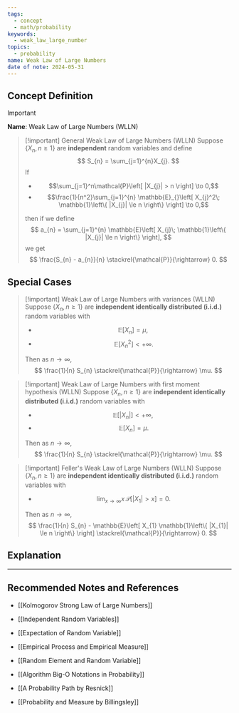 ```yaml
---
tags:
  - concept
  - math/probability
keywords:
  - weak_law_large_number
topics:
  - probability
name: Weak Law of Large Numbers
date of note: 2024-05-31
---
```


## Concept Definition

>[!important]
>**Name**: Weak Law of Large Numbers (WLLN)

>[!important] General Weak Law of Large Numbers (WLLN)
>Suppose $\left\{ X_{n},  n \ge 1 \right\}$ are **independent** random variables and define
>$$
>S_{n} = \sum_{j=1}^{n}X_{j}.
>$$
>If 
>- $$\sum_{j=1}^n\mathcal{P}\left[ |X_{j}| > n \right] \to 0,$$
>- $$\frac{1}{n^2}\sum_{j=1}^{n} \mathbb{E}_{}\left[ X_{j}^2\; \mathbb{1}\left\{ |X_{j}| \le n \right\}  \right] \to 0,$$
>
>then if we define
>$$
>a_{n} = \sum_{j=1}^{n} \mathbb{E}\left[  X_{j}\; \mathbb{1}\left\{ |X_{j}| \le n \right\} \right],
>$$
>we get 
>$$
>\frac{S_{n} - a_{n}}{n} \stackrel{\mathcal{P}}{\rightarrow} 0.
>$$


## Special Cases

>[!important] Weak Law of Large Numbers with variances (WLLN)
>Suppose $\left\{ X_{n},  n \ge 1 \right\}$ are **independent identically distributed (i.i.d.)** random variables with 
>- $$ \mathbb{E}\left[ X_{n} \right] = \mu,\;$$ 
>- $$ \mathbb{E}\left[ X_{n}^2 \right] < +\infty. $$
>
>Then as $n\to \infty$, 
>$$
>\frac{1}{n} S_{n} \stackrel{\mathcal{P}}{\rightarrow} \mu.
>$$

>[!important] Weak Law of Large Numbers with first moment hypothesis (WLLN)
>Suppose $\left\{ X_{n},  n \ge 1 \right\}$ are **independent identically distributed (i.i.d.)** random variables with 
>- $$ \mathbb{E}\left[ | X_{n} | \right] < + \infty,\;$$ 
>- $$ \mathbb{E}\left[ X_{n} \right] = \mu. $$
>
>Then as $n\to \infty$, 
>$$
>\frac{1}{n} S_{n} \stackrel{\mathcal{P}}{\rightarrow} \mu.
>$$

>[!important] Feller's Weak Law of Large Numbers (WLLN)
>Suppose $\left\{ X_{n},  n \ge 1 \right\}$ are **independent identically distributed (i.i.d.)** random variables with 
>- $$ \lim_{ x \to \infty }x\,\mathcal{P}\left[ |X_{1}| > x \right]  =0.$$ 
>
>Then as $n\to \infty$, 
>$$
>\frac{1}{n} S_{n} -  \mathbb{E}\left[ X_{1} \mathbb{1}\left\{ |X_{1}| \le n \right\}  \right] \stackrel{\mathcal{P}}{\rightarrow} 0.
>$$


## Explanation





-----------
##  Recommended Notes and References

- [[Kolmogorov Strong Law of Large Numbers]]

- [[Independent Random Variables]]
- [[Expectation of Random Variable]]
- [[Empirical Process and Empirical Measure]]
- [[Random Element and Random Variable]]

- [[Algorithm Big-O Notations in Probability]]


- [[A Probability Path by Resnick]]
- [[Probability and Measure by Billingsley]]